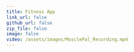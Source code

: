 ```yaml
---
title: Fitness App
link_url: false
github_url: false
zip_file: false
image: false
video: /assets/images/MusclePal_Recording.mp4
---
```

